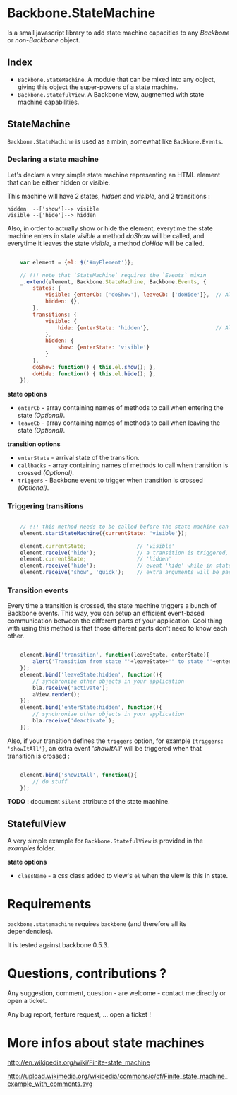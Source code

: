 Backbone.StateMachine
=======================

Is a small javascript library to add state machine capacities to any *Backbone* or *non-Backbone* object.


Index
-------
    
- ``Backbone.StateMachine``. A module that can be mixed into any object, giving this object the super-powers of a state machine.
- ``Backbone.StatefulView``. A Backbone view, augmented with state machine capabilities. 


StateMachine
--------------

`Backbone.StateMachine` is used as a mixin, somewhat like `Backbone.Events`.


### Declaring a state machine ###########

Let's declare a very simple state machine representing an HTML element that can be either hidden or visible.

This machine will have 2 states, *hidden* and *visible*, and 2 transitions :

    hidden  --['show']--> visible
    visible --['hide']--> hidden

Also, in order to actually show or hide the element, everytime the state machine enters in state *visible* a method *doShow* will be called, and everytime it leaves the state *visible*, a method *doHide* will be called.

```javascript

    var element = {el: $('#myElement')};

    // !!! note that `StateMachine` requires the `Events` mixin
    _.extend(element, Backbone.StateMachine, Backbone.Events, {
        states: {
            visible: {enterCb: ['doShow'], leaveCb: ['doHide']},  // All options see: 'state options'
            hidden: {},
        },
        transitions: {
            visible: {
                hide: {enterState: 'hidden'},                     // All options see: 'transition options'
            },
            hidden: {
                show: {enterState: 'visible'}
            }
        },
        doShow: function() { this.el.show(); },
        doHide: function() { this.el.hide(); },
    });
```

**state options**

- `enterCb` - array containing names of methods to call when entering the state _(Optional)_.
- `leaveCb` - array containing names of methods to call when leaving the state _(Optional)_.

**transition options**

- `enterState` - arrival state of the transition.
- `callbacks` - array containing names of methods to call when transition is crossed _(Optional)_.
- `triggers` - Backbone event to trigger when transition is crossed _(Optional)_. 


### Triggering transitions ###########

```javascript

    // !!! this method needs to be called before the state machine can be used
    element.startStateMachine({currentState: 'visible'});

    element.currentState;                // 'visible'
    element.receive('hide');             // a transition is triggered, the element should disappear
    element.currentState;                // 'hidden'
    element.receive('hide');             // event 'hide' while in state 'hidden' -> no transition
    element.receive('show', 'quick');    // extra arguments will be passed to the callbacks
```


### Transition events ###########

Every time a transition is crossed, the state machine triggers a bunch of Backbone events. This way, you can setup an efficient event-based communication between the different parts of your application. Cool thing with using this method is that those different parts don't need to know each other.

```javascript

    element.bind('transition', function(leaveState, enterState){
        alert('Transition from state "'+leaveState+'" to state "'+enterState+'"');
    });
    element.bind('leaveState:hidden', function(){
        // synchronize other objects in your application
        bla.receive('activate');
        aView.render();
    });
    element.bind('enterState:hidden', function(){
        // synchronize other objects in your application
        bla.receive('deactivate');
    });
```

Also, if your transition defines the `triggers` option, for example `{triggers: 'showItAll'}`, an extra event *'showItAll'* will be triggered when that transition is crossed :

```javascript

    element.bind('showItAll', function(){
        // do stuff
    });
```

**TODO** : document `silent` attribute of the state machine.


StatefulView
----------------

A very simple example for ``Backbone.StatefulView`` is provided in the *examples* folder.

**state options**

- `className` - a css class added to view's `el` when the view is this in state.


Requirements
=============

``backbone.statemachine`` requires ``backbone`` (and therefore all its dependencies).

It is tested against backbone 0.5.3.


Questions, contributions ?
==============================

Any suggestion, comment, question - are welcome - contact me directly or open a ticket.

Any bug report, feature request, ... open a ticket !


More infos about state machines
================================

http://en.wikipedia.org/wiki/Finite-state_machine

http://upload.wikimedia.org/wikipedia/commons/c/cf/Finite_state_machine_example_with_comments.svg
